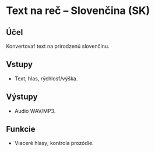 # Text na reč – Slovenčina (SK)

## Účel
Konvertovať text na prirodzenú slovenčinu.

## Vstupy
- Text, hlas, rýchlosť/výška.

## Výstupy
- Audio WAV/MP3.

## Funkcie
- Viaceré hlasy; kontrola prozódie.

